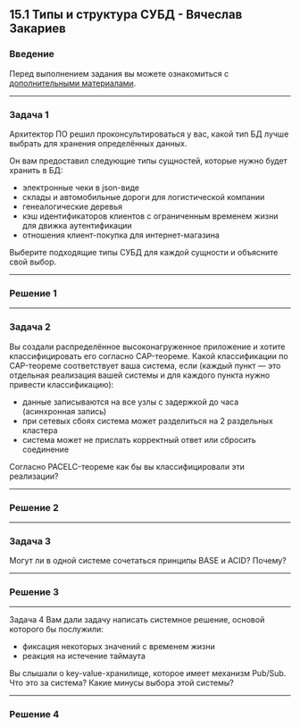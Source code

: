 ## 15.1 Типы и структура СУБД - Вячеслав Закариев

### Введение

Перед выполнением задания вы можете ознакомиться с [дополнительными материалами](https://github.com/netology-code/virt-homeworks/tree/virt-11/additional).

---

### Задача 1

Архитектор ПО решил проконсультироваться у вас, какой тип БД лучше выбрать для хранения определённых данных.

Он вам предоставил следующие типы сущностей, которые нужно будет хранить в БД:

- электронные чеки в json-виде
- склады и автомобильные дороги для логистической компании
- генеалогические деревья
- кэш идентификаторов клиентов с ограниченным временем жизни для движка аутентификации
- отношения клиент-покупка для интернет-магазина

Выберите подходящие типы СУБД для каждой сущности и объясните свой выбор.

---

### Решение  1

---

### Задача 2

Вы создали распределённое высоконагруженное приложение и хотите классифицировать его согласно CAP-теореме. Какой классификации по CAP-теореме соответствует ваша система, если (каждый пункт — это отдельная реализация вашей системы и для каждого пункта нужно привести классификацию):

- данные записываются на все узлы с задержкой до часа (асинхронная запись)
- при сетевых сбоях система может разделиться на 2 раздельных кластера
- система может не прислать корректный ответ или сбросить соединение

Согласно PACELC-теореме как бы вы классифицировали эти реализации?

---

### Решение  2

---

### Задача 3

Могут ли в одной системе сочетаться принципы BASE и ACID? Почему?

---

### Решение  3

---

Задача 4
Вам дали задачу написать системное решение, основой которого бы послужили:

- фиксация некоторых значений с временем жизни
- реакция на истечение таймаута

Вы слышали о key-value-хранилище, которое имеет механизм Pub/Sub. Что это за система? Какие минусы выбора этой системы?

---

### Решение  4
